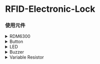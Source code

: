 # RFID-Electronic-Lock

### 使用元件

<details>
  <summary>RDM6300</summary>

  ![RDM6300 PINOUT](./Diagrams/RFID%20RDM6300%20Pinout%20Diagram.png){width=100}![RDM6300 Coil](./Diagrams/RDM6300%20Copper%20Coil.jpg){width=100}

  |  RDM6300 |  Coil  | PIC18F4520 |
  |----------- |----------- |------------|
  | ``ANT1``   | ``Black Line``   | X   |
  | ``ANT2``   | ``Red Line``  | X   |
  | ``Vcc(down)``   | X   | ``Vdd``|
  | ``GND(down)``   | X   | ``Vss``|
  | ``TX``   | X   | ``RC7/RX``  |

</details>
<details>
  <summary>Button</summary>

|  Button | PIC18F4520 |
  |----------- |------------|
  | ``One side``  | ``RB0/INT0`` → ``Resistor`` → ``Vdd``<br>&nbsp;&nbsp;&nbsp;&nbsp;&nbsp;&nbsp;&nbsp;&nbsp;&nbsp;&nbsp;&nbsp;&nbsp;&nbsp;&nbsp;&nbsp;&nbsp;&nbsp;→ ``One side``|
  | ``Another side``  | ``Vss``|

</details>
<details>
  <summary>LED</summary>

  |  LED1 | PIC18F4520 |
  |----------- |------------|
  | ``Long Lag``  | ``RA1/AN1`` → ``Resistor`` → ``Long Lag``|
  | ``Short Lag``  | ``Vss``|

  |  LED2 | PIC18F4520 |
  |----------- |------------|
  | ``Long Lag``  | ``RA2/AN2`` → ``Resistor`` → ``Long Lag``|
  | ``Short Lag``  | ``Vss``|

</details>
<details>
  <summary>Buzzer</summary>

|  Buzzer | PIC18F4520 |
  |----------- |------------|
  | ``Vcc``  | ``Vdd``|
  | ``GND``  | ``Vss``|
  | ``I/O``  | ``RC2/CCP1``|

</details>
<details>
  <summary>Variable Resistor</summary>

|  Variable Resistor | PIC18F4520 |
  |----------- |------------|
  | ``One side``  | ``Vdd``|
  | ``Center``  | ``RA0/AN0``|
  | ``Another side``  | ``Vss``|
</details>

